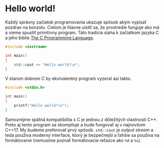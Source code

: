 # Hello world!

Každý správny začiatok programovania ukazuje spôsob akým vypísať pozdrav na konzolu. Cielom je hlavne uistiť sa, že prostredie funguje ako má a vieme spustiť primitívny program. Táto tradícia siaha k začiatkom jazyka C a jeho biblie [The C Programming Language](https://en.wikipedia.org/wiki/The_C_Programming_Language). 

```cpp
#include <iostream>

int main()
{
    std::cout << "Hello world!\n";
}
```

V starom dobrom C by ekvivalentný program vyzeral asi takto. 

```c
#include <stdio.h>

int main()
{
    printf("Hello world!\n");
}
```

Samozrejme spätná kompatibilita s C je jednou z dôležitých vlastností C++. Preto aj tento program sa skompiluje a bude fungovať aj v najnovšom C++17. My budeme preferovať prvý spôsob.  `std::cout` je _output stream_ a teda používa moderný interface, ktorý je bezpečnejší a ľahšie sa používa na formátovanie (nemusíme poznať formátovacie reťazce ako `%d` a `%s`). 